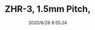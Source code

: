 ﻿---
layout: post 
title: ZHR-3, 1.5mm Pitch, 
tags: ZH
categories: wire-harness
overview: The dimple at the center of the contact ensures positive contact and low contact resistance at all times
series: ZH
part_number: ZHR-3
thumb_img: static/202006/384-thumb-20200628165606.jpg
small_img: static/202006/384-20200628165606.jpg
date: 2020/6/28 8:55:24
---




